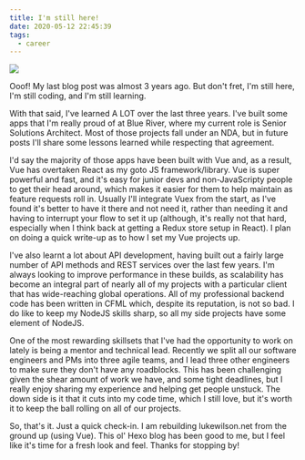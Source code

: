 ```yaml
---
title: I'm still here!
date: 2020-05-12 22:45:39
tags:
  - career
---
```


![](/images/2020/sunrise.jpg)

Ooof! My last blog post was almost 3 years ago. But don't fret, I'm still here, I'm still coding, and I'm still learning.

With that said, I've learned A LOT over the last three years. I've built some apps that I'm really proud of at Blue River, where my current role is Senior Solutions Architect. Most of those projects fall under an NDA, but in future posts I'll share some lessons learned while respecting that agreement.

I'd say the majority of those apps have been built with Vue and, as a result, Vue has overtaken React as my goto JS framework/library. Vue is super powerful and fast, and it's easy for junior devs and non-JavaScripty people to get their head around, which makes it easier for them to help maintain as feature requests roll in. Usually I'll integrate Vuex from the start, as I've found it's better to have it there and not need it, rather than needing it and having to interrupt your flow to set it up (although, it's really not that hard, especially when I think back at getting a Redux store setup in React). I plan on doing a quick write-up as to how I set my Vue projects up.

I've also learnt a lot about API development, having built out a fairly large number of API methods and REST services over the last few years. I'm always looking to improve performance in these builds, as scalability has become an integral part of nearly all of my projects with a particular client that has wide-reaching global operations. All of my professional backend code has been written in CFML which, despite its reputation, is not so bad. I do like to keep my NodeJS skills sharp, so all my side projects have some element of NodeJS.

One of the most rewarding skillsets that I've had the opportunity to work on lately is being a mentor and technical lead. Recently we split all our software engineers and PMs into three agile teams, and I lead three other engineers to make sure they don't have any roadblocks. This has been challenging given the shear amount of work we have, and some tight deadlines, but I really enjoy sharing my experience and helping get people unstuck. The down side is it that it cuts into my code time, which I still love, but it's worth it to keep the ball rolling on all of our projects.

So, that's it. Just a quick check-in. I am rebuilding lukewilson.net from the ground up (using Vue). This ol' Hexo blog has been good to me, but I feel like it's time for a fresh look and feel. Thanks for stopping by!
